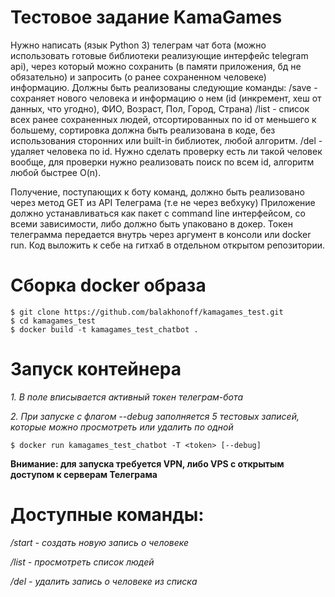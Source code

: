 # Тестовое задание KamaGames

Нужно написать (язык Python 3) телеграм чат бота (можно использовать готовые библиотеки реализующие интерфейс telegram api), через который можно сохранить (в памяти приложения, бд не обязательно) и запросить (о ранее сохраненном человеке) информацию.
Должны быть реализованы следующие команды:
/save - сохраняет нового человека и информацию о нем (id (инкремент, хеш от данных, что угодно), ФИО, Возраст, Пол, Город, Страна)
/list - список всех ранее сохраненных людей, отсортированных по id от меньшего к большему, сортировка должна быть реализована в коде, без использования сторонних или built-in библиотек, любой алгоритм.
/del - удаляет человека по id. Нужно сделать проверку есть ли такой человек вообще, для проверки нужно реализовать поиск по всем id, алгоритм любой быстрее O(n).

Получение, поступающих к боту команд, должно быть реализовано через метод GET из API Телеграма (т.е не через вебхуку)
Приложение должно устанавливаться как пакет c command line интерфейсом, со всеми зависимости, либо должно быть упаковано в докер.
Токен телеграмма передается внутрь через аргумент в консоли или docker run. 
Код выложить к себе на гитхаб в отдельном открытом репозитории.

# Сборка docker образа

```
$ git clone https://github.com/balakhonoff/kamagames_test.git
$ cd kamagames_test
$ docker build -t kamagames_test_chatbot .
```

# Запуск контейнера

*1. В поле <token> вписывается активный токен телеграм-бота*

*2. При запуске с флагом --debug заполняется 5 тестовых записей, 
которые можно просмотреть или удалить по одной*

```
$ docker run kamagames_test_chatbot -T <token> [--debug]
```

**Внимание: для запуска требуется VPN, либо VPS с открытым доступом к серверам Телеграма**

# Доступные команды:

*/start - создать новую запись о человеке*

*/list - просмотреть список людей*

*/del - удалить запись о человеке из списка*
